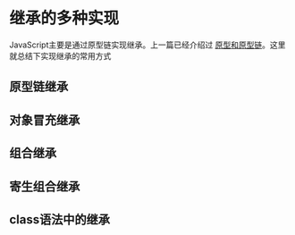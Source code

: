 # 继承的多种实现

JavaScript主要是通过原型链实现继承。上一篇已经介绍过 [原型和原型链](/jsnotes/js-prototype-and-chain.md)。这里就总结下实现继承的常用方式

## 原型链继承

## 对象冒充继承

## 组合继承

## 寄生组合继承

## class语法中的继承